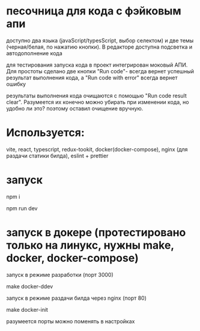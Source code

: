 # песочница для кода с фэйковым апи

доступно два языка (javaScript/typesScript, выбор селектом) и две темы (черная/белая, по нажатию кнопки). В редакторе доступна подсветка и автодополнение кода

для тестирования запуска кода в проект интегрирован моковый АПИ. Для простоты сделано две кнопки "Run code"- всегда вернет успешный результат выполнения кода, а "Run code with error" всегда вернет ошибку

результаты выполнения кода очищаются с помощью "Run code result clear". Разумеется их конечно можно убирать при изменении кода, но удобно ли это? поэтому оставил очищение вручную.

# Используется:

vite, react, typescript, redux-tookit, docker(docker-compose), nginx (для раздачи статики билда), eslint + prettier

# запуск

npm i

npm run dev

# запуск в докере (протестировано только на линукс, нужны make, docker, docker-compose)

запуск в режиме разработки (порт 3000)

make docker-ddev

запуск в режиме раздачи билда через nginx (порт 80)

make docker-init

разумеется порты можно поменять в настройках
